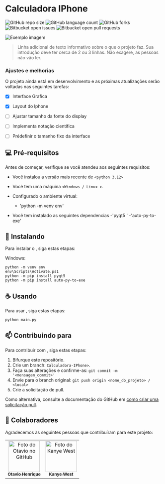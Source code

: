 # Calculadora IPhone

![GitHub repo size](https://img.shields.io/github/repo-size/iuricode/README-template?style=for-the-badge)
![GitHub language count](https://img.shields.io/github/languages/count/iuricode/README-template?style=for-the-badge)
![GitHub forks](https://img.shields.io/github/forks/iuricode/README-template?style=for-the-badge)
![Bitbucket open issues](https://img.shields.io/bitbucket/issues/iuricode/README-template?style=for-the-badge)
![Bitbucket open pull requests](https://img.shields.io/bitbucket/pr-raw/iuricode/README-template?style=for-the-badge)

<img src="imagem.png" alt="Exemplo imagem">

> Linha adicional de texto informativo sobre o que o projeto faz. Sua introdução deve ter cerca de 2 ou 3 linhas. Não exagere, as pessoas não vão ler.

### Ajustes e melhorias

O projeto ainda está em desenvolvimento e as próximas atualizações serão voltadas nas seguintes tarefas:

- [x] Interface Grafica
- [x] Layout do Iphone
- [ ] Ajustar tamanho da fonte do display
- [ ] Implementa notação cientifica
- [ ] Prédefinir o tamanho fixo da interface


## 💻 Pré-requisitos

Antes de começar, verifique se você atendeu aos seguintes requisitos:

- Você instalou a versão mais recente de `<python 3.12>`

- Você tem uma máquina `<Windows / Linux >`. 

- Configurado o ambiente virtual:
  - 'python -m venv env'

- Você tem instalado as seguintes dependencias
  -'pyqt5 '
  -'auto-py-to-exe' 

## 🚀 Instalando <Calculadora IPhone>

Para instalar o <Calculadora IPhone>, siga estas etapas:

Windows:

```
python -m venv env
env\Scripts\Activate.ps1
python -m pip install pyqt5
python -m pip install auto-py-to-exe

```

## ☕ Usando <calculado Iphone>

Para usar <Calculadora IPhone>, siga estas etapas:

```
python main.py

```

## 📫 Contribuindo para <Calculadora IPhone>

Para contribuir com <Calculadora IPhone>, siga estas etapas:

1. Bifurque este repositório.
2. Crie um branch: `Calculadora-IPhone>`.
3. Faça suas alterações e confirme-as: `git commit -m '<mensagem_commit>'`
4. Envie para o branch original: `git push origin <nome_do_projeto> / <local>`
5. Crie a solicitação de pull.

Como alternativa, consulte a documentação do GitHub em [como criar uma solicitação pull](https://help.github.com/en/github/collaborating-with-issues-and-pull-requests/creating-a-pull-request).

## 🤝 Colaboradores

Agradecemos às seguintes pessoas que contribuíram para este projeto:

<table>
  <tr>
    <td align="center">
      <a href="#" title="Otávio Henrique">
        <img src="[https://avatars3.githubusercontent.com/u/31936044](https://avatars.githubusercontent.com/u/164201968?v=4)" width="100px;" alt="Foto do Otavio no GitHub"/><br>
        <sub>
          <b>Otavio Henrique</b>
        </sub>
      </a>
    </td>
    <td align="center">
      <a href="#" title="defina o titulo do link">
        <img src="[https://miro.medium.com/max/360/0*1SkS3mSorArvY9kS.jpg](https://upload.wikimedia.org/wikipedia/commons/thumb/5/5c/Kanye_West_at_the_2009_Tribeca_Film_Festival_%28crop_2%29.jpg/640px-Kanye_West_at_the_2009_Tribeca_Film_Festival_%28crop_2%29.jpg)" width="100px;" alt="Foto do Kanye West"/><br>
        <sub>
          <b>Kanye West</b>
        </sub>
      </a>
    </td>
  </tr>
</table>
